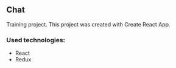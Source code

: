 ## Chat
Training project. This project was created with Create React App.

### Used technologies:

* React
* Redux

